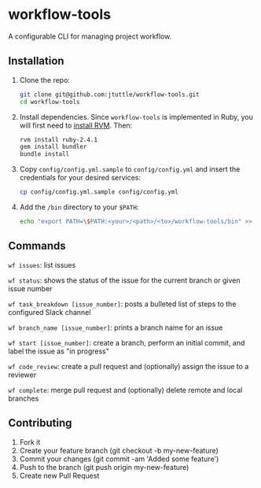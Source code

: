 # workflow-tools
A configurable CLI for managing project workflow.

## Installation

1. Clone the repo:

    ```bash
    git clone git@github.com:jtuttle/workflow-tools.git
    cd workflow-tools
    ```

1. Install dependencies. Since `workflow-tools` is implemented in Ruby, you will first need to [install RVM](https://rvm.io/rvm/install). Then:

    ```bash
    rvm install ruby-2.4.1
    gem install bundler
    bundle install
    ```

1. Copy `config/config.yml.sample` to `config/config.yml` and insert the credentials for your desired services:

    ```bash
    cp config/config.yml.sample config/config.yml
    ```

1. Add the `/bin` directory to your `$PATH`:

    ```bash
    echo "export PATH=\$PATH:<your>/<path>/<to>/workflow-tools/bin" >> ~/.profile
    ```

## Commands

`wf issues`: list issues

`wf status`: shows the status of the issue for the current branch or given issue number

`wf task_breakdown [issue_number]`: posts a bulleted list of steps to the configured Slack channel

`wf branch_name [issue_number]`: prints a branch name for an issue

`wf start [issue_number]`: create a branch, perform an initial commit, and label the issue as "in progress"

`wf code_review`: create a pull request and (optionally) assign the issue to a reviewer

`wf complete`: merge pull request and (optionally) delete remote and local branches

## Contributing

1. Fork it
1. Create your feature branch (git checkout -b my-new-feature)
1. Commit your changes (git commit -am 'Added some feature')
1. Push to the branch (git push origin my-new-feature)
1. Create new Pull Request
